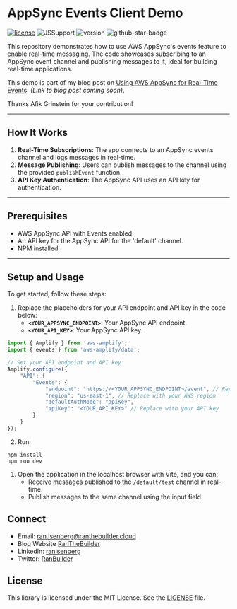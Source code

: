 # AppSync Events Client Demo

[![license](https://img.shields.io/github/license/ran-isenberg/appsync-events-client)](https://github.com/ran-isenberg/appsync-events-client/blob/master/LICENSE)
![JSSupport](https://img.shields.io/static/v1?message=Amplify&color=blue&style=flat-square&logo=javascript)
![version](https://img.shields.io/github/v/release/ran-isenberg/appsync-events-client)
![github-star-badge](https://img.shields.io/github/stars/ran-isenberg/appsync-events-client.svg?style=social)

This repository demonstrates how to use AWS AppSync's events feature to enable real-time messaging. The code showcases subscribing to an AppSync event channel and publishing messages to it, ideal for building real-time applications.

This demo is part of my blog post on [Using AWS AppSync for Real-Time Events](). *(Link to blog post coming soon)*.

Thanks Afik Grinstein for your contribution!

---

## How It Works

1. **Real-Time Subscriptions**: The app connects to an AppSync events channel and logs messages in real-time.
2. **Message Publishing**: Users can publish messages to the channel using the provided `publishEvent` function.
3. **API Key Authentication**: The AppSync API uses an API key for authentication.

---

## Prerequisites

- AWS AppSync API with Events enabled.
- An API key for the AppSync API for the 'default' channel.
- NPM installed.

---

## Setup and Usage

To get started, follow these steps:

1. Replace the placeholders for your API endpoint and API key in the code below:
   - **`<YOUR_APPSYNC_ENDPOINT>`**: Your AppSync API endpoint.
   - **`<YOUR_API_KEY>`**: Your AppSync API key.

```javascript
import { Amplify } from 'aws-amplify';
import { events } from 'aws-amplify/data';

// Set your API endpoint and API key
Amplify.configure({
    "API": {
        "Events": {
            "endpoint": "https://<YOUR_APPSYNC_ENDPOINT>/event", // Replace with your AppSync API endpoint
            "region": "us-east-1", // Replace with your AWS region
            "defaultAuthMode": "apiKey",
            "apiKey": "<YOUR_API_KEY>" // Replace with your API key
        }
    }
});
```

2. Run:

```shell
npm install
npm run dev
```

1. Open the application in the localhost browser with Vite, and you can:
   - Receive messages published to the `/default/test` channel in real-time.
   - Publish messages to the same channel using the input field.
  
## Connect

- Email: [ran.isenberg@ranthebuilder.cloud](mailto:ran.isenberg@ranthebuilder.cloud)
- Blog Website [RanTheBuilder](https://www.ranthebuilder.cloud)
- LinkedIn: [ranisenberg](https://www.linkedin.com/in/ranisenberg/)
- Twitter: [RanBuilder](https://twitter.com/RanBuilder)

## License

This library is licensed under the MIT License. See the [LICENSE](https://github.com/ran-isenberg/appsync-events-client/blob/main/LICENSE) file.
